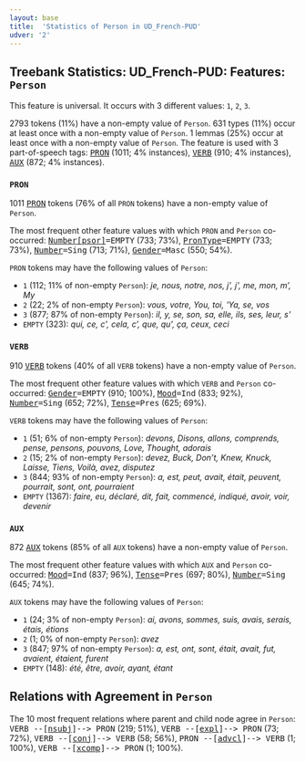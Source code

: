 ```yaml
---
layout: base
title:  'Statistics of Person in UD_French-PUD'
udver: '2'
---
```


## Treebank Statistics: UD_French-PUD: Features: `Person`

This feature is universal.
It occurs with 3 different values: `1`, `2`, `3`.

2793 tokens (11%) have a non-empty value of `Person`.
631 types (11%) occur at least once with a non-empty value of `Person`.
1 lemmas (25%) occur at least once with a non-empty value of `Person`.
The feature is used with 3 part-of-speech tags: <tt><a href="fr_pud-pos-PRON.html">PRON</a></tt> (1011; 4% instances), <tt><a href="fr_pud-pos-VERB.html">VERB</a></tt> (910; 4% instances), <tt><a href="fr_pud-pos-AUX.html">AUX</a></tt> (872; 4% instances).

### `PRON`

1011 <tt><a href="fr_pud-pos-PRON.html">PRON</a></tt> tokens (76% of all `PRON` tokens) have a non-empty value of `Person`.

The most frequent other feature values with which `PRON` and `Person` co-occurred: <tt><a href="fr_pud-feat-Number-psor.html">Number[psor]</a></tt><tt>=EMPTY</tt> (733; 73%), <tt><a href="fr_pud-feat-PronType.html">PronType</a></tt><tt>=EMPTY</tt> (733; 73%), <tt><a href="fr_pud-feat-Number.html">Number</a></tt><tt>=Sing</tt> (713; 71%), <tt><a href="fr_pud-feat-Gender.html">Gender</a></tt><tt>=Masc</tt> (550; 54%).

`PRON` tokens may have the following values of `Person`:

* `1` (112; 11% of non-empty `Person`): <em>je, nous, notre, nos, j’, j', me, mon, m’, My</em>
* `2` (22; 2% of non-empty `Person`): <em>vous, votre, You, toi, 'Ya, se, vos</em>
* `3` (877; 87% of non-empty `Person`): <em>il, y, se, son, sa, elle, ils, ses, leur, s'</em>
* `EMPTY` (323): <em>qui, ce, c', cela, c’, que, qu', ça, ceux, ceci</em>

### `VERB`

910 <tt><a href="fr_pud-pos-VERB.html">VERB</a></tt> tokens (40% of all `VERB` tokens) have a non-empty value of `Person`.

The most frequent other feature values with which `VERB` and `Person` co-occurred: <tt><a href="fr_pud-feat-Gender.html">Gender</a></tt><tt>=EMPTY</tt> (910; 100%), <tt><a href="fr_pud-feat-Mood.html">Mood</a></tt><tt>=Ind</tt> (833; 92%), <tt><a href="fr_pud-feat-Number.html">Number</a></tt><tt>=Sing</tt> (652; 72%), <tt><a href="fr_pud-feat-Tense.html">Tense</a></tt><tt>=Pres</tt> (625; 69%).

`VERB` tokens may have the following values of `Person`:

* `1` (51; 6% of non-empty `Person`): <em>devons, Disons, allons, comprends, pense, pensons, pouvons, Love, Thought, adorais</em>
* `2` (15; 2% of non-empty `Person`): <em>devez, Buck, Don’t, Knew, Knuck, Laisse, Tiens, Voilà, avez, disputez</em>
* `3` (844; 93% of non-empty `Person`): <em>a, est, peut, avait, était, peuvent, pourrait, sont, ont, pourraient</em>
* `EMPTY` (1367): <em>faire, eu, déclaré, dit, fait, commencé, indiqué, avoir, voir, devenir</em>

### `AUX`

872 <tt><a href="fr_pud-pos-AUX.html">AUX</a></tt> tokens (85% of all `AUX` tokens) have a non-empty value of `Person`.

The most frequent other feature values with which `AUX` and `Person` co-occurred: <tt><a href="fr_pud-feat-Mood.html">Mood</a></tt><tt>=Ind</tt> (837; 96%), <tt><a href="fr_pud-feat-Tense.html">Tense</a></tt><tt>=Pres</tt> (697; 80%), <tt><a href="fr_pud-feat-Number.html">Number</a></tt><tt>=Sing</tt> (645; 74%).

`AUX` tokens may have the following values of `Person`:

* `1` (24; 3% of non-empty `Person`): <em>ai, avons, sommes, suis, avais, serais, étais, étions</em>
* `2` (1; 0% of non-empty `Person`): <em>avez</em>
* `3` (847; 97% of non-empty `Person`): <em>a, est, ont, sont, était, avait, fut, avaient, étaient, furent</em>
* `EMPTY` (148): <em>été, être, avoir, ayant, étant</em>

## Relations with Agreement in `Person`

The 10 most frequent relations where parent and child node agree in `Person`:
<tt>VERB --[<tt><a href="fr_pud-dep-nsubj.html">nsubj</a></tt>]--> PRON</tt> (219; 51%),
<tt>VERB --[<tt><a href="fr_pud-dep-expl.html">expl</a></tt>]--> PRON</tt> (73; 72%),
<tt>VERB --[<tt><a href="fr_pud-dep-conj.html">conj</a></tt>]--> VERB</tt> (58; 56%),
<tt>PRON --[<tt><a href="fr_pud-dep-advcl.html">advcl</a></tt>]--> VERB</tt> (1; 100%),
<tt>VERB --[<tt><a href="fr_pud-dep-xcomp.html">xcomp</a></tt>]--> PRON</tt> (1; 100%).

